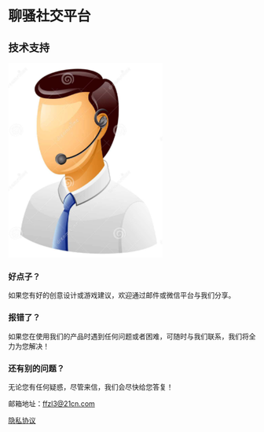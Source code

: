 # 聊骚社交平台

## 技术支持

 ![image](https://github.com/ffzl3/imyfd/raw/master/call_man.png)

### 好点子？

如果您有好的创意设计或游戏建议，欢迎通过邮件或微信平台与我们分享。

### 报错了？

如果您在使用我们的产品时遇到任何问题或者困难，可随时与我们联系，我们将全力为您解决！

### 还有别的问题？

无论您有任何疑惑，尽管来信，我们会尽快给您答复！

邮箱地址：ffzl3@21cn.com

[隐私协议](https://raw.githubusercontent.com/ffzl3/imyfd/master/privacy.cmd)
